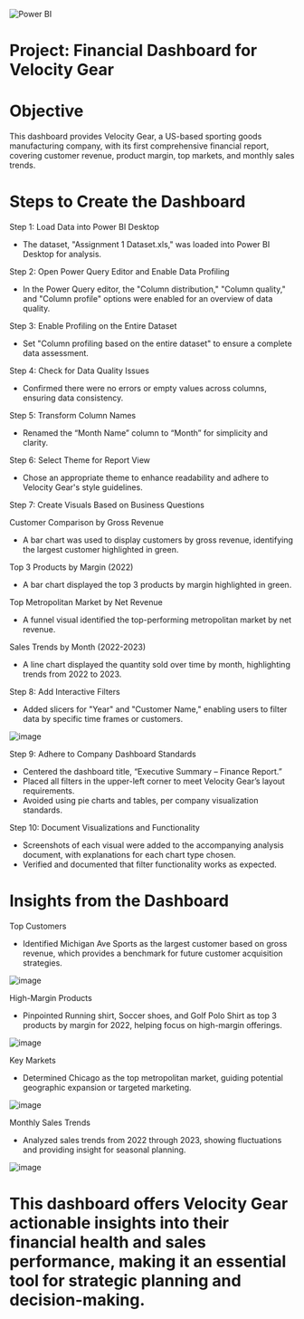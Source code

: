 ![Power BI](https://img.shields.io/badge/Power%20BI-F2C811?style=for-the-badge&logo=power-bi&logoColor=black)


# Project: Financial Dashboard for Velocity Gear

# Objective

This dashboard provides Velocity Gear, a US-based sporting goods manufacturing company, with its first comprehensive financial report, covering customer revenue, product margin, top markets, and monthly sales trends.

# Steps to Create the Dashboard
Step 1: Load Data into Power BI Desktop
- The dataset, "Assignment 1 Dataset.xls," was loaded into Power BI Desktop for analysis.

Step 2: Open Power Query Editor and Enable Data Profiling
- In the Power Query editor, the "Column distribution," "Column quality," and "Column profile" options were enabled for an overview of data quality.

Step 3: Enable Profiling on the Entire Dataset
- Set "Column profiling based on the entire dataset" to ensure a complete data assessment.

Step 4: Check for Data Quality Issues
- Confirmed there were no errors or empty values across columns, ensuring data consistency.

Step 5: Transform Column Names
- Renamed the “Month Name” column to “Month” for simplicity and clarity.

Step 6: Select Theme for Report View
- Chose an appropriate theme to enhance readability and adhere to Velocity Gear's style guidelines.

Step 7: Create Visuals Based on Business Questions

Customer Comparison by Gross Revenue
- A bar chart was used to display customers by gross revenue, identifying the largest customer highlighted in green.

Top 3 Products by Margin (2022)
- A bar chart displayed the top 3 products by margin highlighted in green.

Top Metropolitan Market by Net Revenue
- A funnel visual identified the top-performing metropolitan market by net revenue.

Sales Trends by Month (2022-2023)
- A line chart displayed the quantity sold over time by month, highlighting trends from 2022 to 2023.

Step 8: Add Interactive Filters
- Added slicers for "Year" and "Customer Name," enabling users to filter data by specific time frames or customers.

![image](https://github.com/user-attachments/assets/a318e7d2-40ee-4edd-8328-a0235c437cf4)

Step 9: Adhere to Company Dashboard Standards
- Centered the dashboard title, “Executive Summary – Finance Report.”
- Placed all filters in the upper-left corner to meet Velocity Gear’s layout requirements.
- Avoided using pie charts and tables, per company visualization standards.

Step 10: Document Visualizations and Functionality
- Screenshots of each visual were added to the accompanying analysis document, with explanations for each chart type chosen.
- Verified and documented that filter functionality works as expected.


# Insights from the Dashboard
Top Customers
- Identified Michigan Ave Sports as the largest customer based on gross revenue, which provides a benchmark for future customer acquisition strategies.

![image](https://github.com/user-attachments/assets/59e4868e-0cc9-44d0-bf73-0312359a8967)

High-Margin Products
- Pinpointed Running shirt, Soccer shoes, and Golf Polo Shirt as top 3 products by margin for 2022, helping focus on high-margin offerings.

![image](https://github.com/user-attachments/assets/38c11fcf-6ff7-499f-bfb8-71a45428c36d)

Key Markets
- Determined Chicago as the top metropolitan market, guiding potential geographic expansion or targeted marketing.

![image](https://github.com/user-attachments/assets/763809b4-6a95-4d79-9ee7-de1985466741)


Monthly Sales Trends
- Analyzed sales trends from 2022 through 2023, showing fluctuations and providing insight for seasonal planning.

![image](https://github.com/user-attachments/assets/413ee678-43c8-49af-9ae1-cac0c8974971)

# This dashboard offers Velocity Gear actionable insights into their financial health and sales performance, making it an essential tool for strategic planning and decision-making.
